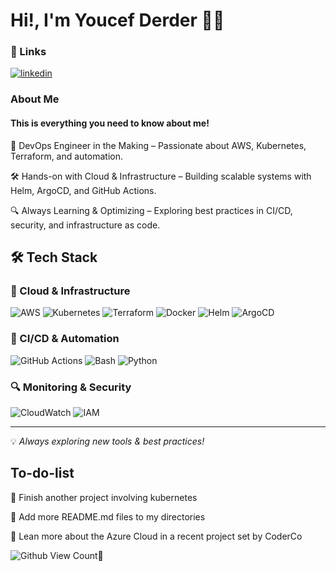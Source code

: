 # Hi!, I'm Youcef Derder 👨‍💻



### 🔗 Links


[![linkedin](https://img.shields.io/badge/linkedin-0A66C2?style=for-the-badge&logo=linkedin&logoColor=white)](https://uk.linkedin.com/in/youcef-derder-a5539221a) 


### About Me


#### This is everything you need to know about me!


🚀 DevOps Engineer in the Making – Passionate about AWS, Kubernetes, Terraform, and automation.

🛠️ Hands-on with Cloud & Infrastructure – Building scalable systems with Helm, ArgoCD, and GitHub Actions.

🔍 Always Learning & Optimizing – Exploring best practices in CI/CD, security, and infrastructure as code.


## 🛠 Tech Stack  

### 🚀 Cloud & Infrastructure  
![AWS](https://img.shields.io/badge/AWS-%23FF9900.svg?style=for-the-badge&logo=amazonaws&logoColor=white)  ![Kubernetes](https://img.shields.io/badge/Kubernetes-%23326CE5.svg?style=for-the-badge&logo=kubernetes&logoColor=white) ![Terraform](https://img.shields.io/badge/Terraform-%235835CC.svg?style=for-the-badge&logo=terraform&logoColor=white)  ![Docker](https://img.shields.io/badge/Docker-%232496ED.svg?style=for-the-badge&logo=docker&logoColor=white)  ![Helm](https://img.shields.io/badge/Helm-%230F1689.svg?style=for-the-badge&logo=helm&logoColor=white)  ![ArgoCD](https://img.shields.io/badge/ArgoCD-%23EF7B4D.svg?style=for-the-badge&logo=argo&logoColor=white)  

### 🔧 CI/CD & Automation  
![GitHub Actions](https://img.shields.io/badge/GitHub%20Actions-%232671E5.svg?style=for-the-badge&logo=githubactions&logoColor=white)  ![Bash](https://img.shields.io/badge/Bash-%234EAA25.svg?style=for-the-badge&logo=gnubash&logoColor=white)  ![Python](https://img.shields.io/badge/Python-%233776AB.svg?style=for-the-badge&logo=python&logoColor=white)  

### 🔍 Monitoring & Security  
![CloudWatch](https://img.shields.io/badge/AWS%20CloudWatch-%23FF4F8B.svg?style=for-the-badge&logo=amazonaws&logoColor=white)  ![IAM](https://img.shields.io/badge/AWS%20IAM-%23FF9900.svg?style=for-the-badge&logo=amazonaws&logoColor=white)  

---
💡 *Always exploring new tools & best practices!*






## To-do-list


💎 Finish another project involving kubernetes


💎 Add more README.md files to my directories


💎 Lean more about the Azure Cloud in a recent project set by CoderCo



![Github View Count👀](https://komarev.com/ghpvc/?username=YD-git428)
